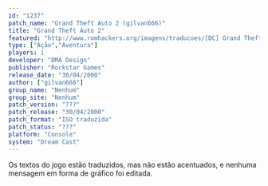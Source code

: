 ```yaml
---
id: "1237"
patch_name: "Grand Theft Auto 2 (gilvan666)"
title: "Grand Theft Auto 2"
featured: "http://www.romhackers.org/imagens/traducoes/[DC] Grand Theft Auto 2 - gilvan666 - 1.jpg"
type: ["Ação","Aventura"]
players: 1
developer: "DMA Design"
publisher: "Rockstar Games"
release_date: "30/04/2000"
author: ["gilvan666"]
group_name: "Nenhum"
group_site: "Nenhum"
patch_version: "???"
patch_release: "30/04/2000"
patch_format: "ISO traduzida"
patch_status: "???"
platform: "Console"
system: "Dream Cast"
---
```


Os textos do jogo estão traduzidos, mas não estão acentuados, e nenhuma mensagem em forma de gráfico foi editada.
